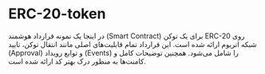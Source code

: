 # ERC-20-token
در اینجا یک نمونه قرارداد هوشمند (Smart Contract) برای یک توکن ERC-20 روی شبکه اتریوم ارائه شده است. این قرارداد تمام قابلیت‌های اصلی مانند انتقال توکن، تایید (Approval) و توابع رویداد (Events) را شامل می‌شود. همچنین توضیحات کامل و کامنت‌ها به منظور درک بهتر کد ارائه شده است.
